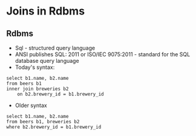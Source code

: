 # Joins in Rdbms #

## Rdbms ##
* Sql - structured query language
* ANSI publishes SQL: 2011 or ISO/IEC 9075:2011 - standard for the SQL database query language
* Today's syntax:
~~~
select b1.name, b2.name
from beers b1
inner join breweries b2
	on b2.brewery_id = b1.brewery_id
~~~
* Older syntax
~~~
select b1.name, b2.name
from beers b1, breweries b2
where b2.brewery_id = b1.brewery_id
~~~
